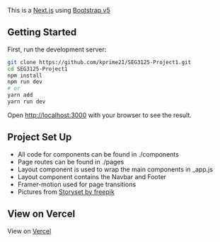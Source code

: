 This is a [Next.js](https://nextjs.org/) using [Bootstrap v5](https://getbootstrap.com/docs/5.0/getting-started/introduction/)

## Getting Started

First, run the development server:

```bash
git clone https://github.com/kprime21/SEG3125-Project1.git
cd SEG3125-Project1
npm install
npm run dev
# or
yarn add
yarn run dev
```

Open [http://localhost:3000](http://localhost:3000) with your browser to see the result.


## Project Set Up

- All code for components can be found in ./components
- Page routes can be found in ./pages
- Layout component is used to wrap the main components in _app.js
- Layout component contains the Navbar and Footer
- Framer-motion used for page transitions
- Pictures from [Storyset by freepik](https://storyset.com/)


## View on Vercel
View on [Vercel](https://magnoliavet.vercel.app/)
